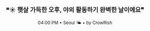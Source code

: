 <div align="center">

<br>

<h3>❝☀️ 햇살 가득한 오후, 야외 활동하기 완벽한 날이에요❞</h3>

<sub>04:00 PM • Seoul 🌤️ • by CrowRish</sub>

<br>

</div>